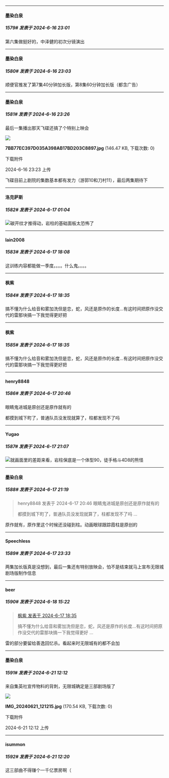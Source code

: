 ﻿
*****

####  墨染白泉  
##### 1579#       发表于 2024-6-16 23:01

第六集做挺好的，中泽健的初次分镜演出

*****

####  墨染白泉  
##### 1580#       发表于 2024-6-16 23:03

顺便官推发了第7集40分钟加长版，第8集60分钟加长版（都含广告）


*****

####  墨染白泉  
##### 1581#       发表于 2024-6-16 23:26

最后一集播出那天飞碟还搞了个特别上映会

<img src="https://img.saraba1st.com/forum/202406/16/232345vknf803t8quuzlal.jpg" referrerpolicy="no-referrer">

<strong>7BB77EC397D035A398AB17BD203C8897.jpg</strong> (146.47 KB, 下载次数: 0)

下载附件

2024-6-16 23:23 上传

飞碟目前上剧院的集数基本都有发力（游郭10和刀村11），最后两集期待下


*****

####  洛克萨斯  
##### 1582#       发表于 2024-6-17 01:04

<img src="https://static.saraba1st.com/image/smiley/face2017/068.png" referrerpolicy="no-referrer">碳开纹才推得动，岩柱的基础面板太恐怖了


*****

####  lain2008  
##### 1583#       发表于 2024-6-17 18:08

这训练内容都能做一季度。。。。什么鬼。。。。


*****

####  枫紫  
##### 1584#       发表于 2024-6-17 18:35

搞不懂为什么给音和雾加洗但是恋，蛇，风还是原作的长度...有这时间把原作没交代的雷那块搞一下我觉得更好把

*****

####  枫紫  
##### 1585#       发表于 2024-6-17 18:35

搞不懂为什么给音和雾加洗但是恋，蛇，风还是原作的长度...有这时间把原作没交代的雷那块搞一下我觉得更好把


*****

####  henry8848  
##### 1586#       发表于 2024-6-17 20:46

眼睛鬼进城是原创还是原作就有的

都摸到城下町了，普通队员没发现就算了，柱都发现不了吗


*****

####  Yugao  
##### 1587#       发表于 2024-6-17 21:07

<img src="https://static.saraba1st.com/image/smiley/face2017/018.png" referrerpolicy="no-referrer">就画面里的差距来看，岩柱保底是一个体型90，徒手格斗4D8的熊怪


*****

####  墨染白泉  
##### 1588#       发表于 2024-6-17 21:19

<blockquote>henry8848 发表于 2024-6-17 20:46
眼睛鬼进城是原创还是原作就有的

都摸到城下町了，普通队员没发现就算了，柱都发现不了吗 ...</blockquote>
原作就有，原作里这个时候还没碰到柱。动画眼球跟踪霞柱是原创的


*****

####  Speechless  
##### 1589#       发表于 2024-6-17 23:33

两集加长版真是没想到，最后一集还有特别放映会，怕不是结束就马上宣布无限城剧场版制作信息


*****

####  beer  
##### 1590#       发表于 2024-6-18 15:22

<blockquote><a href="httphttps://bbs.saraba1st.com/2b/forum.php?mod=redirect&amp;goto=findpost&amp;pid=65273395&amp;ptid=2013983" target="_blank">枫紫 发表于 2024-6-17 18:35</a>

搞不懂为什么给音和雾加洗但是恋，蛇，风还是原作的长度...有这时间把原作没交代的雷那块搞一下我觉得更好 ...</blockquote>
雷的部分要留给善逸回忆杀。看起来时无限城有的都不会加


*****

####  墨染白泉  
##### 1591#       发表于 2024-6-21 12:12

来自集英社宣传物料的背刺，无限城确定是三部剧场版了

<img src="https://img.saraba1st.com/forum/202406/21/121241kxma73axd3v3ytta.jpg" referrerpolicy="no-referrer">

<strong>IMG_20240621_121215.jpg</strong> (170.54 KB, 下载次数: 0)

下载附件

2024-6-21 12:12 上传


*****

####  isummon  
##### 1592#       发表于 2024-6-21 12:20

这三部曲不得赚个一千亿票房啊（

